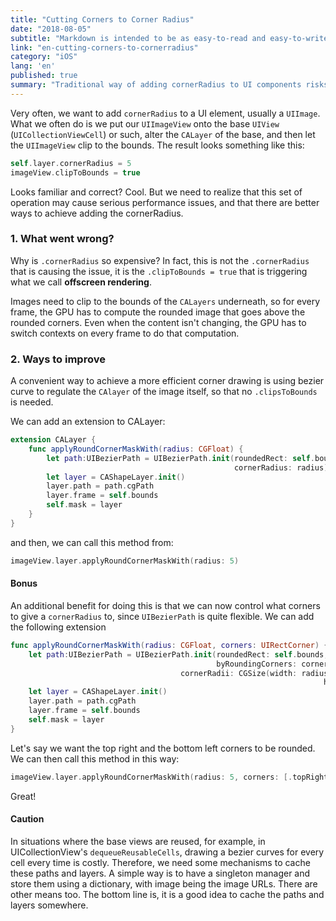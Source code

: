 ```yaml
---
title: "Cutting Corners to Corner Radius"
date: "2018-08-05"
subtitle: "Markdown is intended to be as easy-to-read and easy-to-write as is feasible."
link: "en-cutting-corners-to-cornerradius"
category: "iOS"
lang: 'en'
published: true
summary: "Traditional way of adding cornerRadius to UI components risks sacrificing performance due to offscreen rendering. This article presents a more efficient way to draw cornerRadius. "
---
```

Very often, we want to add `cornerRadius` to a UI element, usually a `UIImage`. What we often do is we put our `UIImageView` onto the base `UIView` (`UICollectionViewCell`) or such, alter the `CALayer` of the base, and then let the `UIImageView` clip to the bounds. The result looks something like this:

```swift
self.layer.cornerRadius = 5
imageView.clipToBounds = true
```

Looks familiar and correct? Cool. But we need to realize that this set of operation may cause serious performance issues, and that there are better ways to achieve adding the cornerRadius.

### 1. What went wrong?
Why is `.cornerRadius` so expensive? In fact, this is not the `.cornerRadius` that is causing the issue, it is the `.clipToBounds = true` that is triggering what we call **offscreen rendering**.

Images need to clip to the bounds of the `CALayers` underneath, so for every frame, the GPU has to compute the rounded image that goes above the rounded corners. Even when the content isn't changing, the GPU has to switch contexts on every frame to do that computation.

### 2. Ways to improve

A convenient way to achieve a more efficient corner drawing is using bezier curve to regulate the `CAlayer` of the image itself, so that no `.clipsToBounds` is needed. 

We can add an extension to CALayer:

```swift
extension CALayer {
    func applyRoundCornerMaskWith(radius: CGFloat) {
        let path:UIBezierPath = UIBezierPath.init(roundedRect: self.bounds,
                                                  cornerRadius: radius)
        let layer = CAShapeLayer.init()
        layer.path = path.cgPath
        layer.frame = self.bounds
        self.mask = layer
    }
}
```
and then, we can call this method from:

```swift
imageView.layer.applyRoundCornerMaskWith(radius: 5)
```

#### Bonus
An additional benefit for doing this is that we can now control what corners to give a `cornerRadius` to, since `UIBezierPath` is quite flexible. We can add the following extension

```swift
func applyRoundCornerMaskWith(radius: CGFloat, corners: UIRectCorner) {
    let path:UIBezierPath = UIBezierPath.init(roundedRect: self.bounds,
                                              byRoundingCorners: corners,
                                      cornerRadii: CGSize(width: radius,
                                                                      height: radius))
    let layer = CAShapeLayer.init()
    layer.path = path.cgPath
    layer.frame = self.bounds
    self.mask = layer
}
```

Let's say we want the top right and the bottom left corners to be rounded. We can then call this method in this way:

```swift
imageView.layer.applyRoundCornerMaskWith(radius: 5, corners: [.topRight, .bottomLeft])
```

Great!

#### Caution
In situations where the base views are reused, for example, in UICollectionView's `dequeueReusableCells`, drawing a bezier curves for every cell every time is costly. Therefore, we need some mechanisms to cache these paths and layers. A simple way is to have a singleton manager and store them using a dictionary, with image being the image URLs. There are other means too. The bottom line is, it is a good idea to cache the paths and layers somewhere.